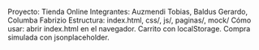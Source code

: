 Proyecto: Tienda Online
Integrantes: Auzmendi Tobias, Baldus Gerardo, Columba Fabrizio 
Estructura: index.html, css/, js/, paginas/, mock/
Cómo usar: abrir index.html en el navegador. Carrito con localStorage. Compra simulada con jsonplaceholder.